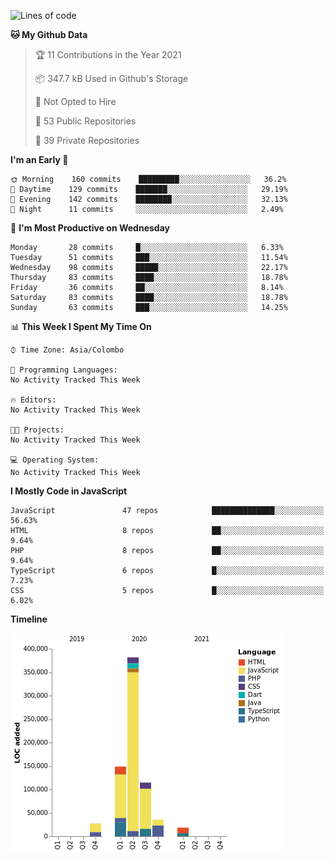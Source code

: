 
<!--START_SECTION:waka-->
![Lines of code](https://img.shields.io/badge/From%20Hello%20World%20I%27ve%20Written-732737%20lines%20of%20code-blue)

**🐱 My Github Data** 

> 🏆 11 Contributions in the Year 2021
 > 
> 📦 347.7 kB Used in Github's Storage 
 > 
> 🚫 Not Opted to Hire
 > 
> 📜 53 Public Repositories 
 > 
> 🔑 39 Private Repositories  
 > 
**I'm an Early 🐤** 

```text
🌞 Morning    160 commits    █████████░░░░░░░░░░░░░░░░   36.2% 
🌆 Daytime    129 commits    ███████░░░░░░░░░░░░░░░░░░   29.19% 
🌃 Evening    142 commits    ████████░░░░░░░░░░░░░░░░░   32.13% 
🌙 Night      11 commits     ░░░░░░░░░░░░░░░░░░░░░░░░░   2.49%

```
📅 **I'm Most Productive on Wednesday** 

```text
Monday       28 commits     █░░░░░░░░░░░░░░░░░░░░░░░░   6.33% 
Tuesday      51 commits     ███░░░░░░░░░░░░░░░░░░░░░░   11.54% 
Wednesday    98 commits     █████░░░░░░░░░░░░░░░░░░░░   22.17% 
Thursday     83 commits     ████░░░░░░░░░░░░░░░░░░░░░   18.78% 
Friday       36 commits     ██░░░░░░░░░░░░░░░░░░░░░░░   8.14% 
Saturday     83 commits     ████░░░░░░░░░░░░░░░░░░░░░   18.78% 
Sunday       63 commits     ███░░░░░░░░░░░░░░░░░░░░░░   14.25%

```


📊 **This Week I Spent My Time On** 

```text
⌚︎ Time Zone: Asia/Colombo

💬 Programming Languages: 
No Activity Tracked This Week

🔥 Editors: 
No Activity Tracked This Week

🐱‍💻 Projects: 
No Activity Tracked This Week

💻 Operating System: 
No Activity Tracked This Week

```

**I Mostly Code in JavaScript** 

```text
JavaScript               47 repos            ██████████████░░░░░░░░░░░   56.63% 
HTML                     8 repos             ██░░░░░░░░░░░░░░░░░░░░░░░   9.64% 
PHP                      8 repos             ██░░░░░░░░░░░░░░░░░░░░░░░   9.64% 
TypeScript               6 repos             █░░░░░░░░░░░░░░░░░░░░░░░░   7.23% 
CSS                      5 repos             █░░░░░░░░░░░░░░░░░░░░░░░░   6.02%

```


**Timeline**

![Chart not found](https://raw.githubusercontent.com/ccweerasinghe1994/ccweerasinghe1994/master/charts/bar_graph.png) 


<!--END_SECTION:waka-->

